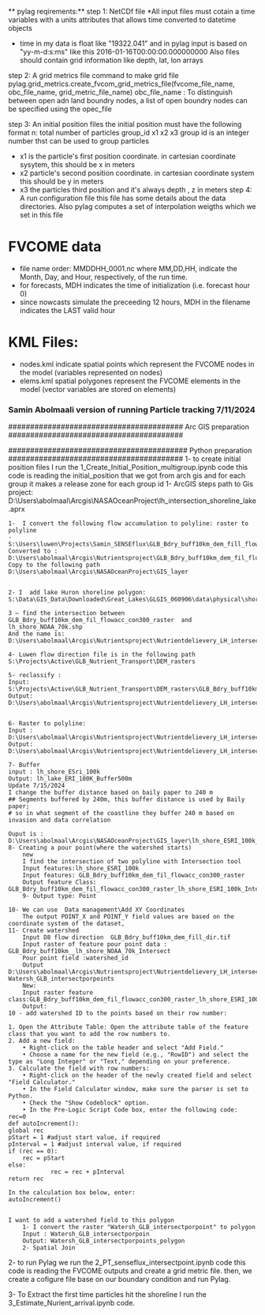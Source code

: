 ** pylag reqirements:**
step 1: NetCDf file
*All input files must cotain a time variables with a units attributes that allows time converted to datetime objects
* time in my data is float like "19322.041" and in pylag input is based on  "yy-m-d:s:ms" like this 2016-01-16T00:00:00.000000000
Also files should contain grid information like depth, lat, lon arrays

step 2: A grid metrics file 
command to make grid file 
pylag.grid_metrics.create_fvcom_grid_metrics_file(fvcome_file_name, obc_file_name, grid_metric_file_name)
obc_file_name : To distinguish between open adn land boundry nodes, a list of open boundry nodes can be specified using the opec_file

step 3: An initial position files
the initial position must have the following format
n: total number of particles
group_id x1 x2 x3
group id is an integer number thst can be used to group particles 
- x1 is the particle's first position coordinate. in cartesian coordinate sysytem, this should be x in meters
- x2 particle's second position coordinate. in cartesian coordinate system this should be y in meters
- x3 the particles third position and it's always depth , z in meters
step 4: A run configuration file 
this file has some details about the data directories. Also pylag computes a set of interpolation weigths which we set in this file


# FVCOME data 
- file name order: MMDDHH_0001.nc where MM,DD,HH, indicate the Month, Day, and Hour, respectively, of the run time.
 - for forecasts, MDH indicates the time of initialization (i.e. forecast hour 0)
 - since nowcasts simulate the preceeding 12 hours, MDH in the filename indicates the LAST valid hour
 
 KML Files: 
 =============
 - nodes.kml indicate spatial points which represent the FVCOME nodes in the model (variables represented on nodes)
 - elems.kml spatial polygones represent the FVCOME elements in the model (vector variables are stored on elements)
 
### Samin Abolmaali version of running Particle tracking 7/11/2024 ##################################
######################################## Arc GIS preparation ########################################


######################################### Python preparation ########################################
1- to create initial position files I run the 1_Create_Initial_Position_multigroup.ipynb code 
this code is reading the initial_position that we got from arch gis and for each group it makes a release zone 
for each group id
1- ArcGIS steps
path to Gis project: D:\Users\abolmaal\Arcgis\NASAOceanProject\lh_intersection_shoreline_lake.aprx

    1-  I convert the following flow accumulation to polyline: raster to polyline
    - S:\Users\luwen\Projects\Samin_SENSEflux\GLB_Bdry_buff10km_dem_fill_flowaccu_con3000.tfw  
    Converted to :  D:\Users\abolmaal\Arcgis\Nutrientsproject\GLB_Bdry_buff10km_dem_fil_flowacc_con300_raster 
    Copy to the following path D:\Users\abolmaal\Arcgis\NASAOceanProject\GIS_layer


    2- I  add lake Huron shoreline polygon: S:\Data\GIS_Data\Downloaded\Great_Lakes\GLGIS_060906\data\physical\shoreline\lh\70K\lh_shore_NOAA_70k.shp
    
    3 – find the intersection between GLB_Bdry_buff10km_dem_fil_flowacc_con300_raster  and lh_shore_NOAA_70k.shp
    And the name is: D:\Users\abolmaal\Arcgis\Nutrientsproject\Nutrientdelievery_LH_intersec\Nutrientdelievery_LH_intersec.gdb
    
    4- Luwen flow direction file is in the following path
    S:\Projects\Active\GLB_Nutrient_Transport\DEM_rasters
    
    5- reclassify :
    Input: S:\Projects\Active\GLB_Nutrient_Transport\DEM_rasters\GLB_Bdry_buff10km_dem_fill_flowaccu
    Output: D:\Users\abolmaal\Arcgis\Nutrientsproject\Nutrientdelievery_LH_intersec\Nutrientdelievery_LH_intersec.gdb\GLB_Bdry_buff10km_dem_fill_Reclass


    6- Raster to polyline:
    Input : D:\Users\abolmaal\Arcgis\Nutrientsproject\Nutrientdelievery_LH_intersec\Nutrientdelievery_LH_intersec.gdb\GLB_Bdry_buff10km_dem_fill_Reclass
    Output:  D:\Users\abolmaal\Arcgis\Nutrientsproject\Nutrientdelievery_LH_intersec\Nutrientdelievery_LH_intersec.gdb\GLB_Bdry_buff10km_dem_fill_Reclass_polyline
    
    7- Buffer
    input : lh_shore_ESri_100k
    Output: lh_lake_ERI_100K_Buffer500m
    Update 7/15/2024
	I change the buffer distance based on baily paper to 240 m 
    ## Segments buffered by 240m, this buffer distance is used by Baily paper; 
    # so in what segment of the coastline they buffer 240 m based on invasion and data correlation
    
    Ouput is : D:\Users\abolmaal\Arcgis\NASAOceanProject\GIS_layer\lh_shore_ESRI_100k_Buffer240m_NAD1983    
    8- Creating a pour point(where the watershed starts)
        new
        I find the intersection of two polyline with Intersection tool
        Input features:lh_shore_ESRI_100k
        Input features: GLB_Bdry_buff10km_dem_fil_flowacc_con300_raster
        Output feature Class: GLB_Bdry_buff10km_dem_fil_flowacc_con300_raster_lh_shore_ESRI_100k_Intersect
        9- Output type: Point
        
    10- We can use  Data management\Add XY Coordinates
        The output POINT_X and POINT_Y field values are based on the coordinate system of the dataset,
    11- Create watershed
        Input D8 flow direction  GLB_Bdry_buff10km_dem_fill_dir.tif
        Input raster of feature pour point data : GLB_Bdry_buff10km__lh_shore_NOAA_70k_Intersect
        Pour point field :watershed_id
        Output D:\Users\abolmaal\Arcgis\Nutrientsproject\Nutrientdelievery_LH_intersec\Nutrientdelievery_LH_intersec.gdb\ Watersh_GLB_intersectporpoints
        New:
        Input raster feature class:GLB_Bdry_buff10km_dem_fil_flowacc_con300_raster_lh_shore_ESRI_100k_Intersect
        Output: 
    10 - add watershed ID to the points based on their row number:

    1. Open the Attribute Table: Open the attribute table of the feature class that you want to add the row numbers to.
    2. Add a new field:
        • Right-click on the table header and select "Add Field."
        • Choose a name for the new field (e.g., "RowID") and select the type as "Long Integer" or "Text," depending on your preference.
    3. Calculate the field with row numbers:
        • Right-click on the header of the newly created field and select "Field Calculator."
        • In the Field Calculator window, make sure the parser is set to Python.
        • Check the "Show Codeblock" option.
        • In the Pre-Logic Script Code box, enter the following code:
    rec=0
    def autoIncrement():
    global rec
    pStart = 1 #adjust start value, if required
    pInterval = 1 #adjust interval value, if required
    if (rec == 0):
        rec = pStart
    else:
                rec = rec + pInterval
    return rec

    In the calculation box below, enter:
    autoIncrement() 


    I want to add a watershed field to this polygon
        1- I convert the raster "Watersh_GLB_intersectporpoint" to polygon 
        Input : Watersh_GLB_intersectporpoin
        Output: Watersh_GLB_intersectporpoints_polygon
        2- Spatial Join 



2- to run Pylag we run the 2_PT_senseflux_intersectpoint.ipynb code 
this code is reading the FVCOME outputs and create a grid metric file. then, we create a cofigure file base on 
our boundary condition and run Pylag.

3- To Extract the first time particles hit the shoreline I run the 3_Estimate_Nurient_arrival.ipynb  code.
